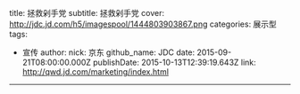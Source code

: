 title: 拯救剁手党
subtitle: 拯救剁手党
cover: http://jdc.jd.com/h5/imagespool/1444803903867.png
categories: 展示型
tags:
  - 宣传
author:
  nick: 京东
  github_name: JDC
date: 2015-09-21T08:00:00.000Z
publishDate: 2015-10-13T12:39:19.643Z
link: http://qwd.jd.com/marketing/index.html
---
